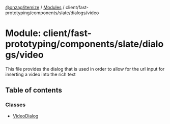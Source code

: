 [@onzag/itemize](../README.md) / [Modules](../modules.md) / client/fast-prototyping/components/slate/dialogs/video

# Module: client/fast-prototyping/components/slate/dialogs/video

This file provides the dialog that is used in order to allow for the url
input for inserting a video into the rich text

## Table of contents

### Classes

- [VideoDialog](../classes/client_fast_prototyping_components_slate_dialogs_video.VideoDialog.md)
